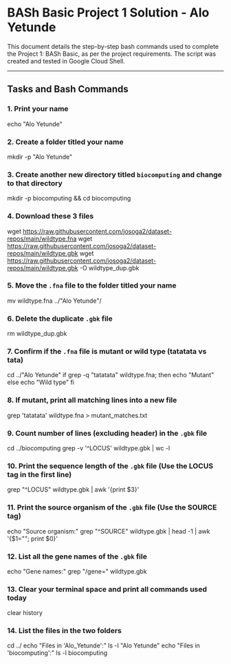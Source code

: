 # BASh Basic Project 1 Solution - Alo Yetunde

This document details the step-by-step bash commands used to complete the Project 1: BASh Basic, as per the project requirements. The script was created and tested in Google Cloud Shell.

---

## Tasks and Bash Commands

### 1. Print your name
echo "Alo Yetunde"

### 2. Create a folder titled your name
mkdir -p "Alo Yetunde"


### 3. Create another new directory titled `biocomputing` and change to that directory
mkdir -p biocomputing && cd biocomputing

### 4. Download these 3 files
wget https://raw.githubusercontent.com/josoga2/dataset-repos/main/wildtype.fna
wget https://raw.githubusercontent.com/josoga2/dataset-repos/main/wildtype.gbk
wget https://raw.githubusercontent.com/josoga2/dataset-repos/main/wildtype.gbk -O wildtype_dup.gbk



### 5. Move the `.fna` file to the folder titled your name
mv wildtype.fna ../"Alo Yetunde"/


### 6. Delete the duplicate `.gbk` file
rm wildtype_dup.gbk

### 7. Confirm if the `.fna` file is mutant or wild type (tatatata vs tata)
cd ../"Alo Yetunde"
if grep -q "tatatata" wildtype.fna; then
    echo "Mutant"
else
    echo "Wild type"
fi


### 8. If mutant, print all matching lines into a new file
grep 'tatatata' wildtype.fna > mutant_matches.txt


### 9. Count number of lines (excluding header) in the `.gbk` file
cd ../biocomputing
grep -v '^LOCUS' wildtype.gbk | wc -l


### 10. Print the sequence length of the `.gbk` file (Use the LOCUS tag in the first line)
grep "^LOCUS" wildtype.gbk | awk '{print $3}'


### 11. Print the source organism of the `.gbk` file (Use the SOURCE tag)
echo "Source organism:"
grep "^SOURCE" wildtype.gbk | head -1 | awk '{$1=""; print $0}'


### 12. List all the gene names of the `.gbk` file
echo "Gene names:"
grep "/gene=" wildtype.gbk


### 13. Clear your terminal space and print all commands used today
clear
history


### 14. List the files in the two folders
cd ../
echo "Files in 'Alo_Yetunde':"
ls -l "Alo Yetunde"
echo "Files in 'biocomputing':"
ls -l biocomputing


